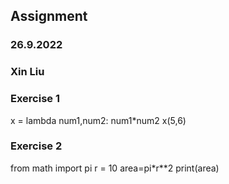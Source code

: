 ## Assignment
### 26.9.2022
### Xin Liu
### Exercise 1
x = lambda num1,num2: num1*num2
x(5,6)
   	    
### Exercise 2
from math import pi
r = 10
area=pi*r**2
print(area)
